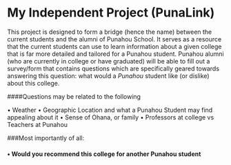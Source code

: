 # My Independent Project (PunaLink)

This project is designed to form a bridge (hence the name) between the current students and the alumni of Punahou School. It serves as a resource that the current students can use to learn information about a given college that is far more detailed and tailored for a Punahou student. Punahou alumni (who are currently in college or have graduated) will be able to fill out a survey/form that contains questions which are specifically geared towards answering this question: what would a *Punahou* student like (or dislike) about this college.

####Questions may be related to the following

• Weather
• Geographic Location and what a Punahou Student may find appealing about it
• Sense of Ohana, or family
• Professors at college vs Teachers at Punahou

###Most importantly of all:

#### • Would you recommend this college for another Punahou student 